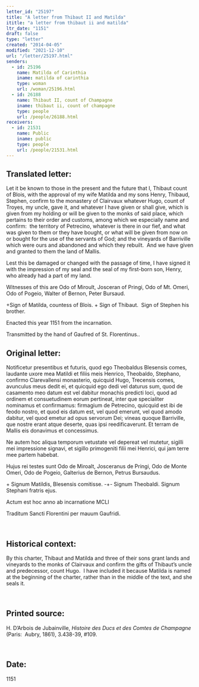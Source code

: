 ```yaml
---
letter_id: "25197"
title: "A letter from Thibaut II and Matilda"
ititle: "a letter from thibaut ii and matilda"
ltr_date: "1151"
draft: false
type: "letter"
created: "2014-04-05"
modified: "2021-12-10"
url: "/letter/25197.html"
senders:
  - id: 25196
    name: Matilda of Carinthia
    iname: matilda of carinthia
    type: woman
    url: /woman/25196.html
  - id: 26188
    name: Thibaut II, count of Champagne
    iname: thibaut ii, count of champagne
    type: people
    url: /people/26188.html
receivers:
  - id: 21531
    name: Public
    iname: public
    type: people
    url: /people/21531.html
---
```

<h2> Translated letter:</h2><p>Let it be known to those in the present and the future that I, Thibaut count of Blois, with the approval of my wife Matilda and my sons Henry, Thibaud, Stephen, confirm to the monastery of Clairvaux whatever Hugo, count of Troyes, my uncle, gave it, and whatever I have given or shall give, which is given from my holding or will be given to the monks of said place, which pertains to their order and customs, among which we especially name and confirm:&nbsp; the territory of Petrecino, whatever is there in our fief, and what was given to them or they have bought, or what will be given from now on or bought for the use of the servants of God; and the vineyards of Barriville which were ours and abandoned and which they rebuilt.&nbsp; And we have given and granted to them the land of Mallis.</p><p>Lest this be damaged or changed with the passage of time, I have signed it with the impression of my seal and the seal of my first-born son, Henry, who already had a part of my land.&nbsp;</p><p>Witnesses of this are Odo of Miroult, Josceran of Pringi, Odo of Mt. Omeri, Odo of Pogeio, Walter of Bernon, Peter Bursaud.</p><p>+Sign of Matilda, countess of Blois. + Sign of Thibaut.&nbsp; Sign of Stephen his brother.</p><p>Enacted this year 1151 from the incarnation.</p><p>Transmitted by the hand of Gaufred of St. Florentinus..</p><h2 class="mt-4"> Original letter:</h2><p>Notificetur presentibus et futuris, quod ego Theobaldus Blesensis comes, laudante uxore mea Matildi et filiis meis Henrico, Theobaldo, Stephano, confirmo Clarevallensi monasterio, quicquid Hugo, Trecensis comes, avunculus meus dedit ei, et quicquid ego dedi vel daturus sum, quod de casamento meo datum est vel dabitur monachis predicti loci, quod ad ordinem et consuetudinem eorum pertineat, inter que specialiter nominamus et confirmamus: firmagium de Petrecino, quicquid est ibi de feodo nostro, et quod eis datum est, vel quod emerunt, vel quod amodo dabitur, vel quod emetur ad opus servorum Dei; vineas quoque Barriville, que nostre erant atque deserte, quas ipsi reedificaverunt. Et terram de Mallis eis donavimus et concessimus.</p><p>Ne autem hoc aliqua temporum vetustate vel depereat vel mutetur, sigilli mei impressione signavi, et sigillo primogeniti filii mei Henrici, qui jam terre mee partem habebat.</p><p>Hujus rei testes sunt Odo de Miroalt, Josceranus de Pringi, Odo de Monte Omeri, Odo de Pogeio, Galterius de Bernon, Petrus Bursaudus.</p><p>+ Signum Matildis, Blesensis comitisse. -+- Signum Theobaldi. Signum Stephani fratris ejus.</p><p>Actum est hoc anno ab incarnatione MCLI</p><p>Traditum Sancti Florentini per mauum Gaufridi.</p><p>&nbsp;</p><h2 class="mt-4"> Historical context:</h2><p>By this charter, Thibaut and Matilda and three of their sons grant lands and vineyards to the monks of Clairvaux and confirm the gifts of Thibaut’s uncle and predecessor, count Hugo.&nbsp; I have included it because Matilda is named at the beginning of the charter, rather than in the middle of the text, and she seals it.</p><p>&nbsp;</p><h2 class="mt-4"> Printed source:</h2><p>H. D’Arbois de Jubainville, <em>Histoire des Ducs et des Comtes de Champagne</em> (Paris:&nbsp; Aubry, 1861), 3.438-39, #109.</p><p>&nbsp;</p><h2 class="mt-4"> Date:</h2>1151
